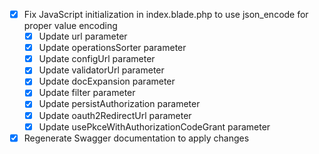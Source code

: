 - [x] Fix JavaScript initialization in index.blade.php to use json_encode for proper value encoding
  - [x] Update url parameter
  - [x] Update operationsSorter parameter
  - [x] Update configUrl parameter
  - [x] Update validatorUrl parameter
  - [x] Update docExpansion parameter
  - [x] Update filter parameter
  - [x] Update persistAuthorization parameter
  - [x] Update oauth2RedirectUrl parameter
  - [x] Update usePkceWithAuthorizationCodeGrant parameter
- [x] Regenerate Swagger documentation to apply changes
